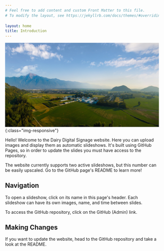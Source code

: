 ```yaml
---
# Feel free to add content and custom Front Matter to this file.
# To modify the layout, see https://jekyllrb.com/docs/themes/#overriding-theme-defaults

layout: home
title: Introduction
---
```

![signage-introduction](/assets/images/signage_dairy_intro.jpg){:class="img-responsive"}

Hello! Welcome to the Dairy Digital Signage website. Here you can upload images and display them as automatic slideshows. It's built using GitHub Pages, so in order to update the slides you must have access to the repository.

The website currently supports two active slideshows, but this number can be easily upscaled. Go to the GitHub page's README to learn more!

## Navigation

To open a slideshow, click on its name in this page's header. Each slideshow can have its own images, name, and time between slides. 

To access the GitHub repository, click on the GitHub (Admin) link.

## Making Changes

If you want to update the website, head to the GitHub repository and take a look at the README. 